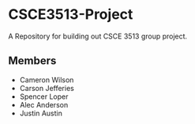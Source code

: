 # CSCE3513-Project
A Repository for building out CSCE 3513 group project.

## Members
- Cameron Wilson
- Carson Jefferies
- Spencer Loper
- Alec Anderson
- Justin Austin
